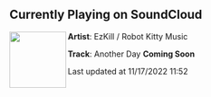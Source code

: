 ## Currently Playing on SoundCloud

[<img align="left" width="100" src="https://i1.sndcdn.com/artworks-W3wEldnjUcwApEC8-iLXMIQ-t500x500.jpg">](https://soundcloud.com/ezkill715/another-day-coming-soon)

**Artist**: EzKill / Robot Kitty Music 

**Track**: Another Day ****Coming Soon****

Last updated at 11/17/2022 11:52
